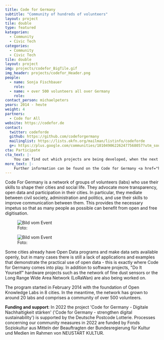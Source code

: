 ```yaml
---
title: Code for Germany
subtitle: "Community of hundreds of volunteers"
layout: project
tile: double
type: featured
kategorien:
  - Community
  - Civic Tech
categories:
  - Community
  - Civic Tech
tile: double
layout: project
img: projects/codefor_BigTile.gif
img_header: projects/codefor_Header.png
people:
  - name: Sonja Fischbauer      
    role: 
  - name: + over 500 volunteers all over Germany
    role:
contact_person: michaelpeters
years: 2014 - heute
weight: 4
partners:
  - Code for All
website: https://codefor.de
contact:
  twitter: codeforde
  github: https://github.com/codeforgermany
  mailinglist: https://lists.okfn.org/mailman/listinfo/codeforde
  g+: https://plus.google.com/communities/101049062262477568057?utm_source=chrome_ntp_icon&utm_medium=chrome_app&utm_campaign=chrome
cta: Participate
cta_text: |-
    You can find out which projects are being developed, when the next meeting will take place and how to participate by clicking on a city on our <a href="https://codefor.de/">map</a>.
more_text: |-
    Further information can be found on the Code for Germany <a href="https://codefor.de/">website</a>.
---
```

Code For Germany is a network of groups of volunteers (labs) who use their skills to shape their cities and social life. They advocate more transparency, open data and participation in their cities. In particular, they mediate between civil society, administration and politics, and use their skills to improve communication between them. This provides the necessary impetus so that as many people as possible can benefit from open and free digitisation.

<div class="two-img">
  <figure class="license">
        <img alt="Bild vom Event" src="/files/projects/codefor_img_1.jpg">
        <figcaption>Foto:</figcaption>
    </figure>
    <figure class="license">
        <img alt="Bild vom Event" src="/files/projects/codefor_img_2.jpg">
        <figcaption>Foto: </figcaption>
    </figure>
</div>

Some cities already have Open Data programs and make data sets available openly, but in many cases there is still a lack of applications and examples that demonstrate the practical use of open data - this is exactly where Code for Germany comes into play. In addition to software projects, "Do It Yourself" hardware projects such as the network of fine dust sensors or the Long Range Wide Area Network (LoRaWan) are also being worked on.

The program started in February 2014 with the foundation of Open Knowledge Labs in 8 cities. In the meantime, the network has grown to around 20 labs and comprises a community of over 500 volunteers.

<b>Funding and support</b>: In 2022 the project 'Code for Germany - Digitale Nachhaltigkeit stärken' ('Code for Germany - strengthen digital sustainability') is supported by the Deutsche Postcode Lotterie. Processes concerning our community measures in 2022 are funded by Fonds Soziokultur aus Mitteln der Beauftragten der Bundesregierung für Kultur und Medien im Rahmen von NEUSTART KULTUR.

